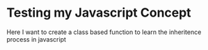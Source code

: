 # Testing my Javascript Concept
Here I want to create a class  based function to learn the inheritence process in javascript